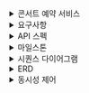 <details>
<summary>콘서트 예약 서비스</summary>

# 콘서트 예약 서비스

- `콘서트 예약 서비스`를 구현해 봅니다.
- 대기열 시스템을 구축하고, 예약 서비스는 작업가능한 유저만 수행할 수 있도록 해야합니다.
- 사용자는 좌석예약 시에 미리 충전한 잔액을 이용합니다.
- 좌석 예약 요청시에, 결제가 이루어지지 않더라도 일정 시간동안 다른 유저가 해당 좌석에 접근할 수 없도록 합니다.

</details>

<details>
<summary>요구사항</summary>

## 요구사항

- 아래 5가지 API 를 구현합니다.
  - 유저 토큰 발급 API
  - 예약 가능 날짜 / 좌석 API
  - 좌석 예약 요청 API
  - 잔액 충전 / 조회 API
  - 결제 API
- 각 기능 및 제약사항에 대해 단위 테스트를 반드시 하나 이상 작성하도록 합니다.
- 다수의 인스턴스로 어플리케이션이 동작하더라도 기능에 문제가 없도록 작성하도록 합니다.
- 동시성 이슈를 고려하여 구현합니다.
- 대기열 개념을 고려해 구현합니다.
</details>

<details>
<summary>API 스펙</summary>

## API 스펙

**1️⃣ `주요` 유저 대기열 토큰 기능**

- 서비스를 이용할 토큰을 발급받는 API를 작성합니다.
- 토큰은 유저의 UUID 와 해당 유저의 대기열을 관리할 수 있는 정보 ( 대기 순서 or 잔여 시간 등 ) 를 포함합니다.
- 이후 대기열에 의해 **보호받는** 모든 API 는 위 토큰을 이용해 대기열 검증을 통과해야 이용 가능합니다.
- **내 대기번호를 조회하는 폴링용 API를 작성합니다.**

> 기본적으로 폴링으로 본인의 대기열을 확인한다고 가정하며, 다른 방안 또한 고려해보고 구현해 볼 수 있습니다.
>

**2️⃣ `기본` 예약 가능 날짜 / 좌석 API**

- 예약가능한 날짜와 해당 날짜의 좌석을 조회하는 API 를 각각 작성합니다.
- 예약 가능한 날짜 목록을 조회할 수 있습니다.
- 날짜 정보를 입력받아 예약가능한 좌석정보를 조회할 수 있습니다.

> 좌석 정보는 1 ~ 50 까지의 좌석번호로 관리됩니다.
>

**3️⃣ `주요` 좌석 예약 요청 API**

- 좌석 예약과 동시에 해당 좌석은 그 유저에게 약 5분간 임시 배정됩니다. ( 시간은 정책에 따라 자율적으로 정의합니다. )
- 날짜와 좌석 정보를 입력받아 좌석을 예약 처리하는 API 를 작성합니다.
- 만약 배정 시간 내에 결제가 완료되지 않는다면 좌석에 대한 임시 배정은 해제되어야 하며 임시배정 상태의 좌석에 대해 다른 사용자는 예약할 수 없어야 한다.

**4️⃣ `기본`**  **잔액 충전 / 조회 API**

- 결제에 사용될 금액을 API 를 통해 충전하는 API 를 작성합니다.
- 사용자 식별자 및 충전할 금액을 받아 잔액을 충전합니다.
- 사용자 식별자를 통해 해당 사용자의 잔액을 조회합니다.

**5️⃣ `주요` 결제 API**

- 결제 처리하고 결제 내역을 생성하는 API 를 작성합니다.
- 결제가 완료되면 해당 좌석의 소유권을 유저에게 배정하고 대기열 토큰을 만료시킵니다.

</details>

<details>
<summary>마일스톤</summary>

## 마일스톤
![alt text](assets/마일스톤.png)
</details>

<details>
<summary>시퀀스 다이어그램</summary>

## 시퀀스 다이어그램

### 1. 유저 대기열 토큰 API
![alt text](assets/콘서트예약_대기열.png)
### 2. 예약 가능 날짜 API
![alt text](assets/콘서트예약_좌석조회.png)
### 3. 좌석 예약 요청 API
![alt text](assets/콘서트예약_좌석예약.png)
### 4. 잔액 충전 / 조회 API
![alt text](assets/콘서트예약_잔액충전_조회.png)
### 5. 결제 API
![alt text](assets/콘서트예약_결제.png)

</details>

<details>
<summary>ERD</summary>

## ERD
![alt text](assets/erd.png)
</details>

<details>
<summary>동시성 제어</summary>

### 1. 비관적 락 (Pessimistic Locking) <hr>
비관적 락은 데이터를 수정하기 전에 먼저 락을 걸어 다른 트랜잭션이 해당 데이터를 수정하지 못하게 하는 방법입니다.

#### 적용 방법
SQL 레벨 : 데이터베이스의 SELECT ... FOR UPDATE 쿼리를 사용해 특정 행을 락.

JPA : JPA에서는 @Lock(LockModeType.PESSIMISTIC_WRITE), @Lock(LockModeType.PESSIMISTIC_READ)로 락을 걸 수 있습니다.

**비관적 읽기 락(Pessimistic Read Lock)** : 트랜잭션 동안 다른 트랜잭션이 엔티티를 읽을 수만 있고, 수정은 불가능하도록 잠급니다.</br>
읽기 작업에 대한 경쟁이 치열한 환경에서 데이터 일관성을 보장하고자 할 때 유용합니다.</br>

**사용 예시** : 예약 시스템에서 좌석을 조회하는 상황처럼, 특정 데이터가 읽히고 있는 동안 변경되지 않도록 하고자 할 때 유용합니다.

**비관적 쓰기 락(Pessimistic Write Lock)** : 엔티티를 읽거나 쓰는 동안 다른 트랜잭션의 모든 접근을 차단합니다.</br>
이 모드에서는 엔티티를 수정하려는 트랜잭션만이 접근할 수 있으며, 다른 트랜잭션은 대기합니다.</br>

**사용 예시** : 은행 계좌 잔액처럼 동시에 여러 트랜잭션이 접근할 때 충돌을 절대적으로 막아야 하는 경우 유용합니다.

+ 장점 : 강력한 동시성 제어로 데이터 일관성을 보장할 수 있습니다.


+ 단점 : 락을 획득할 때 다른 트랜잭션이 대기해야 하므로 성능이 저하될 수 있습니다.<br/>
  대량의 동시 트랜잭션이 있는 경우 데드락 발생 가능성이 있습니다.

#### 사용 예시
좌석 예약 시 특정 좌석을 선택하고 FOR UPDATE로 락을 걸어, 동시에 다른 사용자가 같은 좌석을 예약하지 못하도록 합니다.
</br></br>
### 2. 낙관적 락 (Optimistic Locking) <hr>
낙관적 락은 충돌이 자주 발생하지 않을 것이라 가정하고, 트랜잭션 완료 시 데이터가 수정되지 않았는지 확인하여 수정된 경우 롤백하는 방식입니다.

#### 적용 방법

버전 필드: 데이터베이스에 버전(예: version 필드)을 추가해 버전을 증가시키는 방식.
JPA: @Version 어노테이션을 통해 엔티티에 버전을 추가하여 낙관적 락을 사용할 수 있습니다.

+ 장점 : 비관적 락보다 성능이 우수하며, 동시성이 높지 않은 경우 유용합니다.


+ 단점 : 충돌이 발생하면 트랜잭션을 다시 시도해야 하므로, 충돌이 잦은 경우 오히려 성능이 저하될 수 있습니다.<br/>
  재시도 로직을 고려해야 합니다.

#### 사용 예시
유저 잔액 업데이트 시 version 필드를 사용해 잔액을 충전 또는 차감할 때 충돌을 감지합니다. 만약 버전이 변경되었으면 다시 읽어와서 트랜잭션을 재시도합니다.
</br></br>
### 3. 분산 메시지 큐 (Kafka, RabbitMQ 등) <hr>
분산 메시지 큐는 여러 서비스가 독립적으로 동작하도록 하면서 순서와 분리를 보장하는 방법입니다. Kafka를 이용하여 예약 요청을 순차적으로 처리하도록 큐잉하는 방법을 활용할 수 있습니다.

#### 적용 방법

예약, 충전과 같은 트랜잭션 요청을 Kafka 토픽에 Producer로 전송하고, Kafka Consumer가 이를 하나씩 처리하여 동시성 문제를 해결.

+ 장점 : 예약, 충전 요청을 순차적으로 처리하므로 동시성 충돌을 원천적으로 막을 수 있습니다.<br/>
  비동기적으로 메시지를 처리하여 대규모 요청을 효과적으로 처리할 수 있습니다.


+ 단점 : Kafka를 도입하면 시스템이 복잡해지고, 실시간성을 요구하는 서비스에서는 지연이 발생할 수 있습니다.

#### 사용 예시
좌석 예약 요청을 Kafka로 전달하고, Consumer에서 좌석 정보를 조회 후 예약을 처리하여 좌석 중복 예약을 방지.
</br></br>
### 4. 데이터베이스 트랜잭션 격리 수준 <hr>
데이터베이스의 트랜잭션 격리 수준을 설정하여 동시성 문제를 줄일 수 있습니다. 격리 수준을 높이면 트랜잭션 간 데이터 충돌 가능성을 낮출 수 있습니다.

#### 데이터베이스 트랜잭션 격리 수준
1. Read Uncommitted
  + 가장 낮은 격리 수준으로, 한 트랜잭션이 아직 커밋되지 않은 데이터를 다른 트랜잭션이 읽을 수 있습니다. 이를 **"더러운 읽기(Dirty Read)"**라고 하며, 변경이 롤백되면 다른 트랜잭션이 잘못된 데이터를 볼 위험이 있습니다.
  + 장점: 성능이 가장 높지만, 데이터 일관성이 낮습니다.
  + 사용 예시: 데이터의 완전한 일관성이 중요하지 않은 경우나 빠른 읽기 속도가 중요한 애플리케이션에서 사용됩니다.
2. Read Committed
  + 설명: 트랜잭션이 커밋된 데이터만 읽을 수 있도록 하는 격리 수준입니다. 더러운 읽기는 방지하지만, 다른 트랜잭션이 데이터를 수정하면 같은 트랜잭션 내에서도 데이터가 변경될 수 있습니다.
  + 장점: Read Uncommitted보다 일관성이 높고 일반적으로 많은 시스템에서 기본으로 사용됩니다.
  + 단점: 한 트랜잭션이 두 번 동일한 데이터를 조회했을 때, 값이 달라지는 "비반복 읽기(Non-repeatable Read)" 문제가 발생할 수 있습니다.
  + 사용 예시: 대부분의 일반적인 OLTP 시스템에 사용됩니다.
3. Repeatable Read
  + 설명: 트랜잭션 내에서 동일한 데이터를 여러 번 조회하더라도 결과가 동일하도록 보장하는 격리 수준입니다. 더러운 읽기와 비반복 읽기 문제를 모두 방지할 수 있습니다.
  + 단점: 팬텀 읽기(Phantom Read) 현상, 즉 다른 트랜잭션에서 레코드를 삽입하여 새 데이터가 나타날 수 있습니다.
  + 사용 예시: 트랜잭션이 길고 조회의 일관성이 중요한 상황에서 사용됩니다. 예를 들어, 한 사용자가 특정 범위의 좌석을 계속 조회할 때, 그 범위 내 데이터가 일관된 값을 유지해야 하는 경우입니다.
4. Serializable
  + 설명: 가장 높은 격리 수준으로, 트랜잭션이 직렬화된 것처럼 동작하도록 보장합니다. 트랜잭션 간의 완전한 독립성을 보장하여 더러운 읽기, 비반복 읽기, 팬텀 읽기 문제를 모두 해결합니다.
  + 단점: 성능이 가장 낮아지고, 트랜잭션 간 대기 시간이 길어질 수 있습니다.
  + 사용 예시: 좌석 예약과 같이 많은 동시성 요청이 발생하는 경우에도 일관성이 중요한 경우에 적합합니다.

+ 장점 : 동시성 문제가 있는 데이터의 일관성을 보장할 수 있습니다.


+ 단점 : 격리 수준이 높을수록 트랜잭션 대기 시간이 길어져 성능이 저하될 수 있습니다.

#### 사용 예시
좌석 예약과 잔액 사용은 Serializable 수준으로 격리하여 데이터를 동기화하는 방식을 사용할 수 있습니다.
</br></br>
### 5. 분산 락 (ZooKeeper, Redisson) <hr>
분산 락은 Redis 또는 ZooKeeper 같은 외부 분산 시스템을 사용하여 락을 관리하고 동시성 제어를 수행합니다.

#### 적용 방법
Redis의 SETNX 명령으로 분산 락을 구현하거나, Redisson 라이브러리를 사용하여 분산 환경에서 락을 걸 수 있습니다.

+ 장점 : 여러 서버 인스턴스에서 동일한 자원에 대한 락을 공유할 수 있어 분산 환경에서 유용합니다.


+ 단점 : Redis와 같은 외부 서비스 의존도가 높아지며, Redis 다운 시 동시성 문제가 발생할 수 있습니다.

#### 사용 예시
좌석 예약에서 특정 좌석에 대한 분산 락을 걸어 여러 서버 인스턴스가 동시에 접근하지 못하게 합니다. Redisson 라이브러리를 활용하면 쉽게 구현할 수 있습니다.

### 결론 <hr>

**좌석예약 : 비관적 락 사용**

1. 좌석 예약의 경우 충돌이 잦은 서비스라고 생각해서 비관적 락을 선택했습니다.
2. 비관적 락 사용 시 데드락이 발생할 수 있지만 좌석이 예약되면 데드락이 발생해도 문제가 발생하지는 않습니다.
3. 좌석은 한명이 예약하면 그 이후 재처리가 필요 없기 때문에 낙관적 락도 사용 가능합니다.

**잔액 충전/사용 : 낙관적 락 사용**

1. 잔액 충전/사용 같은 경우 충돌이 잦게 발생하는 서비스가 아니라서 낙관적 락을 선택했습니다.
2. 낙관적 락은 어플리케이션단에서 사용 시 최초 커밋만 인정되어 충전에 사용하였습니다.
3. 잔액 사용에서는 중복 신청에 대해서 별도로 처리를 해주고, 여러 창을 띄워놓고 동시에 신청할 경우에는 모두 처리되어야 하기 때문에 재처리 로직을 추가했습니다.

</details>